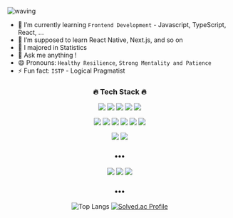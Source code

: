 ![waving](https://capsule-render.vercel.app/api?type=waving&height=200&text=Hi%20There👋%20&fontAlign=80&fontAlignY=40&color=gradient)

- 🌱 I’m currently learning `Frontend Development` - Javascript, TypeScript, React, ...
- 🤔 I’m supposed to learn React Native, Next.js, and so on
- 🔭 I majored in Statistics
- 💬 Ask me anything !
- 😄 Pronouns: `Healthy Resilience`, `Strong Mentality and Patience`
- ⚡ Fun fact: `ISTP` - Logical Pragmatist
<!-- - 📫 How to reach me: email,  -->
<div align='center'>
  <h3> 🔥 Tech Stack 🔥 </h3>
  <p>
    <img src="https://img.shields.io/badge/HTML-E34F26?style=for-the-badge&logo=HTML5&logoColor=white"/>
    <img src="https://img.shields.io/badge/CSS-1572B6?style=for-the-badge&logo=HTML5&logoColor=white"/>
    <img src="https://img.shields.io/badge/JavaScript-F7DF1E?style=for-the-badge&logo=JavaScript&logoColor=white"/>
    <img src="https://img.shields.io/badge/TypeScript-3178C6?style=for-the-badge&logo=TypeScript&logoColor=white"/>
    <img src="https://img.shields.io/badge/React-61DAFB?style=for-the-badge&logo=React&logoColor=white"/>
  </p>
  <p>
    <img src="https://img.shields.io/badge/MySQL-4479A1?style=for-the-badge&logo=MySQL&logoColor=white"/>
    <img src="https://img.shields.io/badge/BigQuery-4285F4?style=for-the-badge&logo=Google&logoColor=white"/>
    <img src="https://img.shields.io/badge/DataStudio-4285F4?style=for-the-badge&logo=Google%20Analytics&logoColor=white"/>
    <img src="https://img.shields.io/badge/R-276DC3?style=for-the-badge&logo=R&logoColor=white"/>
    <img src="https://img.shields.io/badge/Python-3776AB?style=for-the-badge&logo=Python&logoColor=white"/>
    <img src="https://img.shields.io/badge/Tableau-E97627?style=for-the-badge&logo=Tableau&logoColor=white"/>
  </p>
  <p>
    <img src="https://img.shields.io/badge/Git-F05032?style=for-the-badge&logo=Git&logoColor=white"/>
    <img src="https://img.shields.io/badge/AWS-232F3E?style=for-the-badge&logo=AmazonAWS&logoColor=white"/>
  </p>
  
  <h3>•••</h3>
  <p>
    <a href="mailto:kei02119@naver.com"><img src="https://img.shields.io/badge/NaverMail-03C75A?style=flat-square&logo=Naver&logoColor=white&link=mailto:kei02119@naver.com"/></a>
    <a href="https://www.notion.so/yj-95/71a70661867b405cb9c1c353c2d6ac60?pvs=4"><img src="https://img.shields.io/badge/Notion-000000?style=flat-square&logo=Notion&logoColor=white"/></a>
    <a href="https://yj95228.tistory.com/"><img src="https://img.shields.io/badge/Tistory-9999FF?style=flat-square&logo=TV%20Time&logoColor=white&link=https://yj95228.tistory.com/"/></a>
  </p>
  
  <h3>•••</h3>
  
  ![Top Langs](https://github-readme-stats.vercel.app/api/top-langs/?username=yj95228&layout=compact) [![Solved.ac Profile](http://mazassumnida.wtf/api/generate_badge?boj=yj95228)](https://solved.ac/yj95228)
</div>
